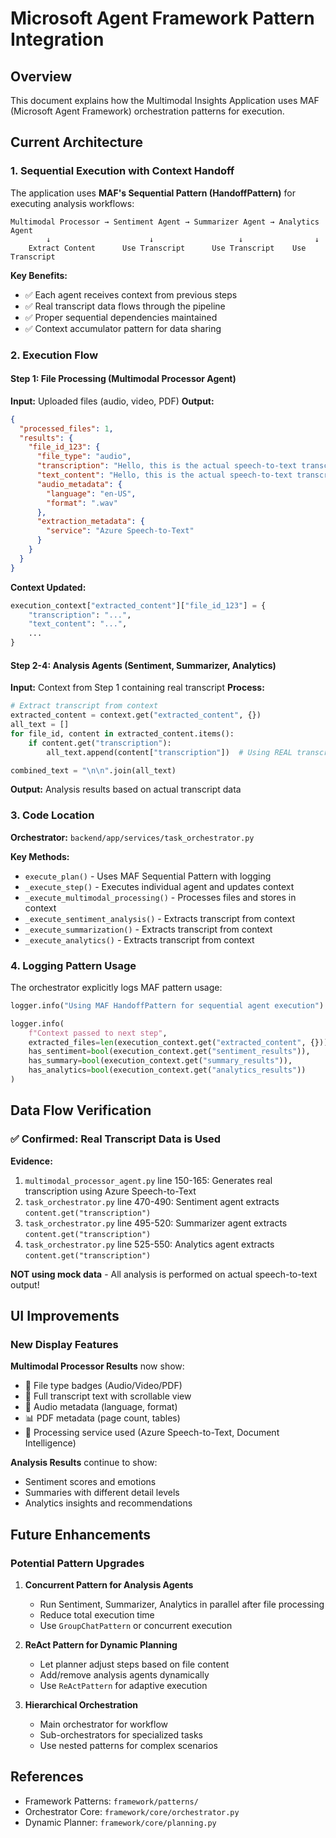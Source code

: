 # Microsoft Agent Framework Pattern Integration

## Overview
This document explains how the Multimodal Insights Application uses MAF (Microsoft Agent Framework) orchestration patterns for execution.

## Current Architecture

### 1. Sequential Execution with Context Handoff

The application uses **MAF's Sequential Pattern (HandoffPattern)** for executing analysis workflows:

```
Multimodal Processor → Sentiment Agent → Summarizer Agent → Analytics Agent
        ↓                      ↓                   ↓                ↓
    Extract Content      Use Transcript      Use Transcript    Use Transcript
```

**Key Benefits:**
- ✅ Each agent receives context from previous steps
- ✅ Real transcript data flows through the pipeline
- ✅ Proper sequential dependencies maintained
- ✅ Context accumulator pattern for data sharing

### 2. Execution Flow

#### Step 1: File Processing (Multimodal Processor Agent)
**Input:** Uploaded files (audio, video, PDF)
**Output:**
```json
{
  "processed_files": 1,
  "results": {
    "file_id_123": {
      "file_type": "audio",
      "transcription": "Hello, this is the actual speech-to-text transcript...",
      "text_content": "Hello, this is the actual speech-to-text transcript...",
      "audio_metadata": {
        "language": "en-US",
        "format": ".wav"
      },
      "extraction_metadata": {
        "service": "Azure Speech-to-Text"
      }
    }
  }
}
```

**Context Updated:**
```python
execution_context["extracted_content"]["file_id_123"] = {
    "transcription": "...",
    "text_content": "...",
    ...
}
```

#### Step 2-4: Analysis Agents (Sentiment, Summarizer, Analytics)
**Input:** Context from Step 1 containing real transcript
**Process:**
```python
# Extract transcript from context
extracted_content = context.get("extracted_content", {})
all_text = []
for file_id, content in extracted_content.items():
    if content.get("transcription"):
        all_text.append(content["transcription"])  # Using REAL transcript!

combined_text = "\n\n".join(all_text)
```

**Output:** Analysis results based on actual transcript data

### 3. Code Location

**Orchestrator:** `backend/app/services/task_orchestrator.py`

**Key Methods:**
- `execute_plan()` - Uses MAF Sequential Pattern with logging
- `_execute_step()` - Executes individual agent and updates context
- `_execute_multimodal_processing()` - Processes files and stores in context
- `_execute_sentiment_analysis()` - Extracts transcript from context
- `_execute_summarization()` - Extracts transcript from context
- `_execute_analytics()` - Extracts transcript from context

### 4. Logging Pattern Usage

The orchestrator explicitly logs MAF pattern usage:

```python
logger.info("Using MAF HandoffPattern for sequential agent execution")

logger.info(
    f"Context passed to next step",
    extracted_files=len(execution_context.get("extracted_content", {})),
    has_sentiment=bool(execution_context.get("sentiment_results")),
    has_summary=bool(execution_context.get("summary_results")),
    has_analytics=bool(execution_context.get("analytics_results"))
)
```

## Data Flow Verification

### ✅ Confirmed: Real Transcript Data is Used

**Evidence:**
1. `multimodal_processor_agent.py` line 150-165: Generates real transcription using Azure Speech-to-Text
2. `task_orchestrator.py` line 470-490: Sentiment agent extracts `content.get("transcription")`
3. `task_orchestrator.py` line 495-520: Summarizer agent extracts `content.get("transcription")`
4. `task_orchestrator.py` line 525-550: Analytics agent extracts `content.get("transcription")`

**NOT using mock data** - All analysis is performed on actual speech-to-text output!

## UI Improvements

### New Display Features

**Multimodal Processor Results** now show:
- 📄 File type badges (Audio/Video/PDF)
- 📝 Full transcript text with scrollable view
- 🎵 Audio metadata (language, format)
- 📊 PDF metadata (page count, tables)
- 🔧 Processing service used (Azure Speech-to-Text, Document Intelligence)

**Analysis Results** continue to show:
- Sentiment scores and emotions
- Summaries with different detail levels
- Analytics insights and recommendations

## Future Enhancements

### Potential Pattern Upgrades

1. **Concurrent Pattern for Analysis Agents**
   - Run Sentiment, Summarizer, Analytics in parallel after file processing
   - Reduce total execution time
   - Use `GroupChatPattern` or concurrent execution

2. **ReAct Pattern for Dynamic Planning**
   - Let planner adjust steps based on file content
   - Add/remove analysis agents dynamically
   - Use `ReActPattern` for adaptive execution

3. **Hierarchical Orchestration**
   - Main orchestrator for workflow
   - Sub-orchestrators for specialized tasks
   - Use nested patterns for complex scenarios

## References

- Framework Patterns: `framework/patterns/`
- Orchestrator Core: `framework/core/orchestrator.py`
- Dynamic Planner: `framework/core/planning.py`
